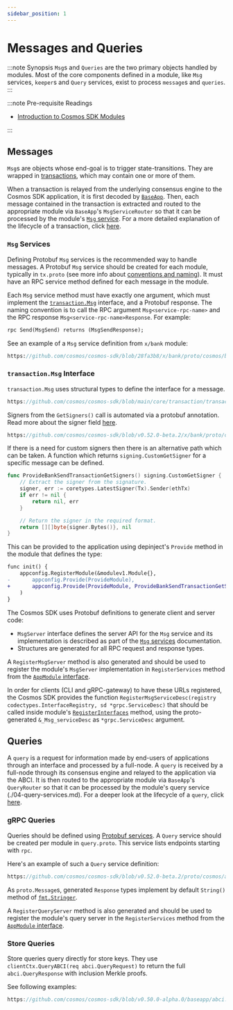 ```yaml
---
sidebar_position: 1
---
```


# Messages and Queries

:::note Synopsis
`Msg`s and `Queries` are the two primary objects handled by modules. Most of the core components defined in a module, like `Msg` services, `keeper`s and `Query` services, exist to process `message`s and `queries`.
:::

:::note Pre-requisite Readings

* [Introduction to Cosmos SDK Modules](./00-intro.md)

:::

## Messages

`Msg`s are objects whose end-goal is to trigger state-transitions. They are wrapped in [transactions](../../learn/advanced/01-transactions.md), which may contain one or more of them.

When a transaction is relayed from the underlying consensus engine to the Cosmos SDK application, it is first decoded by [`BaseApp`](../../learn/advanced/00-baseapp.md). Then, each message contained in the transaction is extracted and routed to the appropriate module via `BaseApp`'s `MsgServiceRouter` so that it can be processed by the module's [`Msg` service](./03-msg-services.md). For a more detailed explanation of the lifecycle of a transaction, click [here](../../learn/beginner/01-tx-lifecycle.md).

### `Msg` Services

Defining Protobuf `Msg` services is the recommended way to handle messages. A Protobuf `Msg` service should be created for each module, typically in `tx.proto` (see more info about [conventions and naming](../../learn/advanced/05-encoding.md#faq)). It must have an RPC service method defined for each message in the module.

Each `Msg` service method must have exactly one argument, which must implement the [`transaction.Msg`](https://pkg.go.dev/cosmossdk.io/core@v1.0.0-alpha.6/transaction#Msg) interface, and a Protobuf response. The naming convention is to call the RPC argument `Msg<service-rpc-name>` and the RPC response `Msg<service-rpc-name>Response`. For example:

```protobuf
rpc Send(MsgSend) returns (MsgSendResponse);
```

See an example of a `Msg` service definition from `x/bank` module:

```protobuf reference
https://github.com/cosmos/cosmos-sdk/blob/28fa3b8/x/bank/proto/cosmos/bank/v1beta1/tx.proto#L13-L41
```

### `transaction.Msg` Interface

`transaction.Msg` uses structural types to define the interface for a message. 

```go reference 
https://github.com/cosmos/cosmos-sdk/blob/main/core/transaction/transaction.go#L4-L9
```

Signers from the `GetSigners()` call is automated via a protobuf annotation. 
Read more about the signer field [here](./05-protobuf-annotations.md).

```protobuf reference 
https://github.com/cosmos/cosmos-sdk/blob/v0.52.0-beta.2/x/bank/proto/cosmos/bank/v1beta1/tx.proto#L45
```

If there is a need for custom signers then there is an alternative path which can be taken. A function which returns `signing.CustomGetSigner` for a specific message can be defined. 

```go
func ProvideBankSendTransactionGetSigners() signing.CustomGetSigner {
	// Extract the signer from the signature.
	signer, err := coretypes.LatestSigner(Tx).Sender(ethTx)
    if err != nil {
		return nil, err
	}

	// Return the signer in the required format.
	return [][]byte{signer.Bytes()}, nil
}
```

This can be provided to the application using depinject's `Provide` method in the module that defines the type:

```diff
func init() {
	appconfig.RegisterModule(&modulev1.Module{},
-		appconfig.Provide(ProvideModule),
+		appconfig.Provide(ProvideModule, ProvideBankSendTransactionGetSigners),
	)
}
```

The Cosmos SDK uses Protobuf definitions to generate client and server code:

* `MsgServer` interface defines the server API for the `Msg` service and its implementation is described as part of the [`Msg` services](./03-msg-services.md) documentation.
* Structures are generated for all RPC request and response types.

A `RegisterMsgServer` method is also generated and should be used to register the module's `MsgServer` implementation in `RegisterServices` method from the [`AppModule` interface](./01-module-manager.md#appmodule).

In order for clients (CLI and gRPC-gateway) to have these URLs registered, the Cosmos SDK provides the function `RegisterMsgServiceDesc(registry codectypes.InterfaceRegistry, sd *grpc.ServiceDesc)` that should be called inside module's [`RegisterInterfaces`](01-module-manager.md#hasregisterinterfaces) method, using the proto-generated `&_Msg_serviceDesc` as `*grpc.ServiceDesc` argument.


## Queries

A `query` is a request for information made by end-users of applications through an interface and processed by a full-node. A `query` is received by a full-node through its consensus engine and relayed to the application via the ABCI. It is then routed to the appropriate module via `BaseApp`'s `QueryRouter` so that it can be processed by the module's query service (./04-query-services.md). For a deeper look at the lifecycle of a `query`, click [here](../../learn/beginner/02-query-lifecycle.md).

### gRPC Queries

Queries should be defined using [Protobuf services](https://protobuf.dev/programming-guides/proto2/). A `Query` service should be created per module in `query.proto`. This service lists endpoints starting with `rpc`.

Here's an example of such a `Query` service definition:

```protobuf reference
https://github.com/cosmos/cosmos-sdk/blob/v0.52.0-beta.2/proto/cosmos/auth/v1beta1/query.proto#L15-L81
```

As `proto.Message`s, generated `Response` types implement by default `String()` method of [`fmt.Stringer`](https://pkg.go.dev/fmt#Stringer).

A `RegisterQueryServer` method is also generated and should be used to register the module's query server in the `RegisterServices` method from the [`AppModule` interface](./01-module-manager.md#appmodule).


### Store Queries

Store queries query directly for store keys. They use `clientCtx.QueryABCI(req abci.QueryRequest)` to return the full `abci.QueryResponse` with inclusion Merkle proofs.

See following examples:

```go reference
https://github.com/cosmos/cosmos-sdk/blob/v0.50.0-alpha.0/baseapp/abci.go#L864-L894
```
